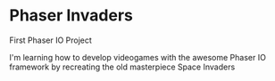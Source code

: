 Phaser Invaders
===============

First Phaser IO Project

I'm learning how to develop videogames with the awesome Phaser IO framework by recreating the old masterpiece Space Invaders
